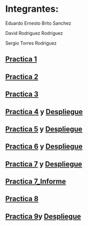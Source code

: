 # Integrantes:

Eduardo Ernesto Brito Sanchez

David Rodriguez Rodriguez

Sergio Torres Rodriguez

## [Practica 1](https://github.com/eduardobritosan/uya-practicas/tree/master/practica-1)

## [Practica 2](https://github.com/eduardobritosan/uya-practicas/tree/master/practica-2)

## [Practica 3](https://github.com/eduardobritosan/uya-practicas/tree/master/practica-3)

## [Practica 4](https://github.com/eduardobritosan/uya-practicas/tree/master/practica-4) y [Despliegue](https://eduardobritosan.github.io/uya-p4/)

## [Practica 5](https://github.com/eduardobritosan/uya-practicas/tree/master/practica-5) y [Despliegue](https://eduardobritosan.github.io/uya-p5/)

## [Practica 6](https://github.com/eduardobritosan/uya-practicas/tree/master/practica-6) y [Despliegue](https://eduardobritosan.github.io/uya-6/)

## [Practica 7](https://github.com/eduardobritosan/uya-practicas/tree/master/practica-7) y [Despliegue](https://uyap-b63a7.firebaseapp.com/)

## [Practica 7_Informe](https://github.com/eduardobritosan/uya-practicas/tree/master/practica-7_informe)

## [Practica 8](https://github.com/eduardobritosan/uya-practicas/tree/master/practica-8)

## [Practica 9](https://github.com/eduardobritosan/uya-practicas/tree/master/practica-widget)y [Despliegue]()


